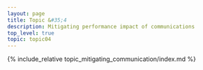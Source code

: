```yaml
---
layout: page
title: Topic &#35;4
description: Mitigating performance impact of communications
top_level: true
topic: topic04
---
```


{% include_relative topic_mitigating_communication/index.md %}

